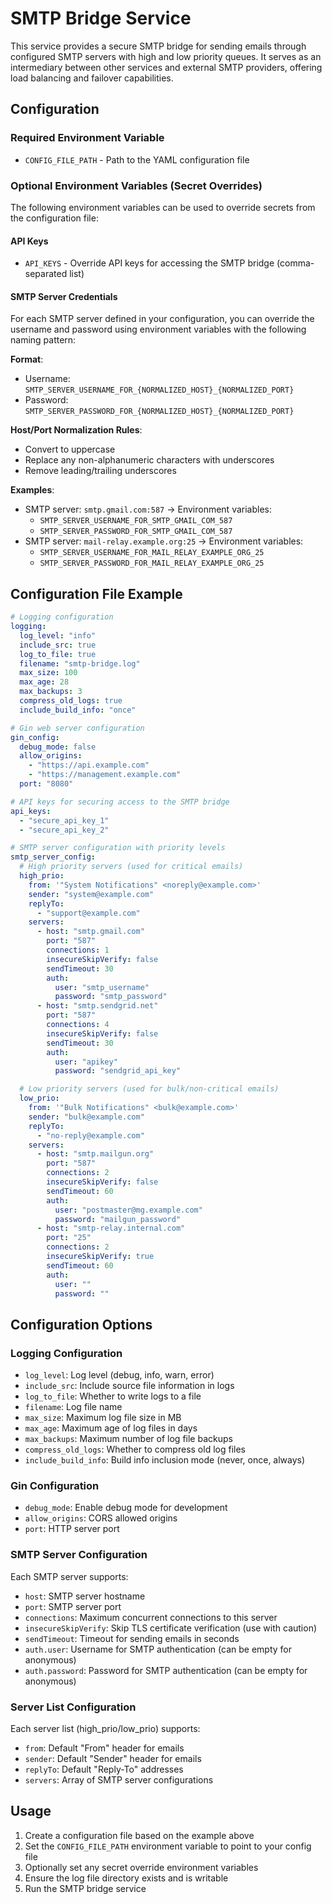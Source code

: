# SMTP Bridge Service

This service provides a secure SMTP bridge for sending emails through configured SMTP servers with high and low priority queues. It serves as an intermediary between other services and external SMTP providers, offering load balancing and failover capabilities.

## Configuration

### Required Environment Variable

- `CONFIG_FILE_PATH` - Path to the YAML configuration file

### Optional Environment Variables (Secret Overrides)

The following environment variables can be used to override secrets from the configuration file:

#### API Keys

- `API_KEYS` - Override API keys for accessing the SMTP bridge (comma-separated list)

#### SMTP Server Credentials

For each SMTP server defined in your configuration, you can override the username and password using environment variables with the following naming pattern:

**Format**:

- Username: `SMTP_SERVER_USERNAME_FOR_{NORMALIZED_HOST}_{NORMALIZED_PORT}`
- Password: `SMTP_SERVER_PASSWORD_FOR_{NORMALIZED_HOST}_{NORMALIZED_PORT}`

**Host/Port Normalization Rules**:

- Convert to uppercase
- Replace any non-alphanumeric characters with underscores
- Remove leading/trailing underscores

**Examples**:

- SMTP server: `smtp.gmail.com:587` → Environment variables:
  - `SMTP_SERVER_USERNAME_FOR_SMTP_GMAIL_COM_587`
  - `SMTP_SERVER_PASSWORD_FOR_SMTP_GMAIL_COM_587`
- SMTP server: `mail-relay.example.org:25` → Environment variables:
  - `SMTP_SERVER_USERNAME_FOR_MAIL_RELAY_EXAMPLE_ORG_25`
  - `SMTP_SERVER_PASSWORD_FOR_MAIL_RELAY_EXAMPLE_ORG_25`

## Configuration File Example

```yaml
# Logging configuration
logging:
  log_level: "info"
  include_src: true
  log_to_file: true
  filename: "smtp-bridge.log"
  max_size: 100
  max_age: 28
  max_backups: 3
  compress_old_logs: true
  include_build_info: "once"

# Gin web server configuration
gin_config:
  debug_mode: false
  allow_origins:
    - "https://api.example.com"
    - "https://management.example.com"
  port: "8080"

# API keys for securing access to the SMTP bridge
api_keys:
  - "secure_api_key_1"
  - "secure_api_key_2"

# SMTP server configuration with priority levels
smtp_server_config:
  # High priority servers (used for critical emails)
  high_prio:
    from: '"System Notifications" <noreply@example.com>'
    sender: "system@example.com"
    replyTo:
      - "support@example.com"
    servers:
      - host: "smtp.gmail.com"
        port: "587"
        connections: 1
        insecureSkipVerify: false
        sendTimeout: 30
        auth:
          user: "smtp_username"
          password: "smtp_password"
      - host: "smtp.sendgrid.net"
        port: "587"
        connections: 4
        insecureSkipVerify: false
        sendTimeout: 30
        auth:
          user: "apikey"
          password: "sendgrid_api_key"

  # Low priority servers (used for bulk/non-critical emails)
  low_prio:
    from: '"Bulk Notifications" <bulk@example.com>'
    sender: "bulk@example.com"
    replyTo:
      - "no-reply@example.com"
    servers:
      - host: "smtp.mailgun.org"
        port: "587"
        connections: 2
        insecureSkipVerify: false
        sendTimeout: 60
        auth:
          user: "postmaster@mg.example.com"
          password: "mailgun_password"
      - host: "smtp-relay.internal.com"
        port: "25"
        connections: 2
        insecureSkipVerify: true
        sendTimeout: 60
        auth:
          user: ""
          password: ""
```

## Configuration Options

### Logging Configuration

- `log_level`: Log level (debug, info, warn, error)
- `include_src`: Include source file information in logs
- `log_to_file`: Whether to write logs to a file
- `filename`: Log file name
- `max_size`: Maximum log file size in MB
- `max_age`: Maximum age of log files in days
- `max_backups`: Maximum number of log file backups
- `compress_old_logs`: Whether to compress old log files
- `include_build_info`: Build info inclusion mode (never, once, always)

### Gin Configuration

- `debug_mode`: Enable debug mode for development
- `allow_origins`: CORS allowed origins
- `port`: HTTP server port

### SMTP Server Configuration

Each SMTP server supports:

- `host`: SMTP server hostname
- `port`: SMTP server port
- `connections`: Maximum concurrent connections to this server
- `insecureSkipVerify`: Skip TLS certificate verification (use with caution)
- `sendTimeout`: Timeout for sending emails in seconds
- `auth.user`: Username for SMTP authentication (can be empty for anonymous)
- `auth.password`: Password for SMTP authentication (can be empty for anonymous)

### Server List Configuration

Each server list (high_prio/low_prio) supports:

- `from`: Default "From" header for emails
- `sender`: Default "Sender" header for emails
- `replyTo`: Default "Reply-To" addresses
- `servers`: Array of SMTP server configurations

## Usage

1. Create a configuration file based on the example above
2. Set the `CONFIG_FILE_PATH` environment variable to point to your config file
3. Optionally set any secret override environment variables
4. Ensure the log file directory exists and is writable
5. Run the SMTP bridge service
